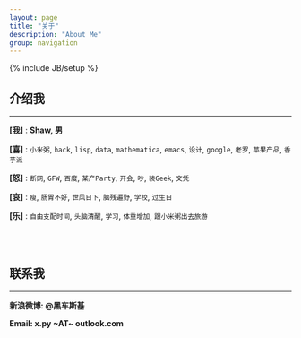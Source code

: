 ```yaml
---
layout: page
title: "关于"
description: "About Me"
group: navigation
---
```

{% include JB/setup %}
 
## 介绍我
---

 **[我]** : **Shaw, 男**

 **[喜]** : `小米粥`, `hack`, `lisp`, `data`, `mathematica`, `emacs`, `设计`, `google`, `老罗`, `苹果产品`, `香芋派`

 **[怒]** : `断网`, `GFW`, `百度`, `某产Party`, `开会`, `吵`, `装Geek`, `文凭`

 **[哀]** : `瘦`, `肠胃不好`, `世风日下`, `脑残遍野`, `学校`, `过生日`

 **[乐]** : `自由支配时间`, `头脑清醒`, `学习`, `体重增加`, `跟小米粥出去旅游`


<br />
<br />


## 联系我
---
**新浪微博: @黑车斯基**

**Email: x.py ~AT~ outlook.com**




